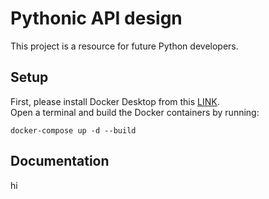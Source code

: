 # Pythonic API design



This project is a resource for future Python developers.


## Setup
First, please install Docker Desktop from this [LINK](https://docs.docker.com/desktop/#download-and-install).\
Open a terminal and build the Docker containers by running:
~~~~shell
docker-compose up -d --build
~~~~


## Documentation

hi